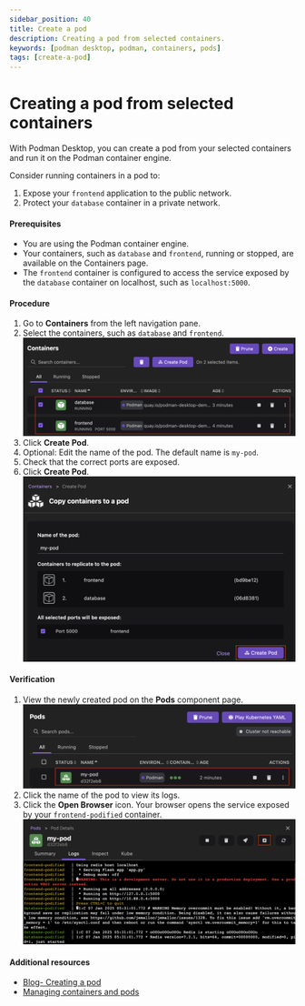 ```yaml
---
sidebar_position: 40
title: Create a pod
description: Creating a pod from selected containers.
keywords: [podman desktop, podman, containers, pods]
tags: [create-a-pod]
---
```


# Creating a pod from selected containers

With Podman Desktop, you can create a pod from your selected containers and run it on the Podman container engine.

Consider running containers in a pod to:

1. Expose your `frontend` application to the public network.
2. Protect your `database` container in a private network.

#### Prerequisites

- You are using the Podman container engine.
- Your containers, such as `database` and `frontend`, running or stopped, are available on the Containers page.
- The `frontend` container is configured to access the service exposed by the `database` container on localhost, such as `localhost:5000`.

#### Procedure

1. Go to **Containers** from the left navigation pane.
1. Select the containers, such as `database` and `frontend`.
   ![selecting containers](img/selecting-containers.png)
1. Click **Create Pod**.
1. Optional: Edit the name of the pod. The default name is `my-pod`.
1. Check that the correct ports are exposed.
1. Click **Create Pod**.
   ![create pod button](img/create-pod-button.png)

#### Verification

1. View the newly created pod on the **Pods** component page.
   ![pod created successfully](img/pod-created-successfully.png)
1. Click the name of the pod to view its logs.
1. Click the **Open Browser** icon. Your browser opens the service exposed by your `frontend-podified` container.
   ![open browser icon](img/open-browser-icon.png)

#### Additional resources

- [Blog- Creating a pod](https://podman-desktop.io/blog/2024/10/05/kubernetes-blog#creating-a-pod)
- [Managing containers and pods](https://podman-desktop.io/tutorial/managing-your-application-resources#managing-containers-and-pods)
